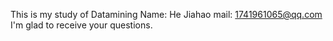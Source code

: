 This is my study of Datamining
Name: He Jiahao
mail: 1741961065@qq.com
I'm glad to receive your questions.
